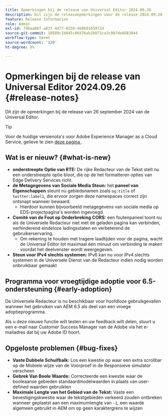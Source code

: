 ```yaml
---
title: Opmerkingen bij de release van Universal Editor 2024.09.26
description: Dit zijn de releaseopmerkingen voor de release 2024.09.26 van de Universal Editor.
feature: Release Information
role: Admin
exl-id: f9baa86f-a83f-4477-8250-460b91659724
source-git-commit: 10580c1b045c86d76ab2b871ca3c0b7de6683044
workflow-type: tm+mt
source-wordcount: '320'
ht-degree: 0%

---
```


# Opmerkingen bij de release van Universal Editor 2024.09.26 {#release-notes}

Dit zijn de opmerkingen bij de release van 26 september 2024 van de Universal Editor.

>[!TIP]
>
>Voor de huidige versienota&#39;s voor Adobe Experience Manager as a Cloud Service, gelieve te zien [ deze pagina ](/help/release-notes/release-notes-cloud/release-notes-current.md).

## Wat is er nieuw? {#what-is-new}

* **onderstreepte Optie van RTE:** De rijke Redacteur van de Tekst stelt nu een onderstreepte optie bloot, die op de het formatteren opties van Edge Delivery Services richt.
* **de Metagegevens van Sociale Media Steun:** het **paneel van Eigenschappen** steunt nu gebiedsnamen zoals `og:title` of `twitter:label1`, die ervoor zorgen deze namespaces correct zijn ontsnapt wanneer bewaard.
   * Hierdoor kunnen bijvoorbeeld metagegevens van sociale media op EDS-projectpagina&#39;s worden ingevoegd.
* **Comité van de Fout op Onderbreking CORS:** een foutenpaneel toont nu als de Universele Redacteur niet met de geladen pagina kan verbinden, verhinderend eindeloze ladingsstaten en verbeterend de gebruikerservaring.
   * Om rekening te houden met tragere laadtijden voor de pagina, wacht de Universal Editor tot maximaal één minuut om verbinding te maken voordat het deelvenster wordt weergegeven.
* **Steun voor IPv4 slechts systemen:** IPv6 kan nu voor IPv4 slechts systemen in de Universele Dienst van de Redacteur indien nodig worden onbruikbaar gemaakt

## Programma voor vroegtijdige adoptie voor 6.5-ondersteuning {#early-adoption}

De Universele Redacteur is nu beschikbaar voor hoofdloze gebruikgevallen wanneer het gebruiken van AEM 6.5 als deel van een vroege adoptieprogramma.

Als u deze nieuwe functie wilt testen en uw feedback wilt delen, stuurt u een e-mail naar Customer Success Manager van de Adobe via het e-mailadres dat bij uw Adobe ID hoort.

## Opgeloste problemen {#bug-fixes}

* **Vaste Dubbele Schuifbalk:** Los een kwestie op waar een extra scrollbar op de Mobiele wijze van de Voorproef in de Responsieve simulator verscheen
* **Gebrek Van Boole Waarde:** Correcteerde een kwestie waar de booleaanse gebieden standaardmodelwaarden in plaats van user-defined waarden gebruikten
* **Maximale Lengte van het Gebied van de Tekst:** Vaste een bevestigingskwestie waar de tekstgebieden verkeerd zouden ontbreken wanneer geplaatst aan een maximumlengte van `-1`, een waarde algemeen gebruikt in AEM om op geen karaktergrens te wijzen
